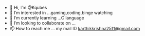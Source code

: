- 👋 Hi, I’m @Kqubes
- 👀 I’m interested in ...gaming,coding,binge watching
- 🌱 I’m currently learning ...C language
- 💞️ I’m looking to collaborate on ...
- 📫 How to reach me ... my mail ID karthikkrishna2511@gmail.com

<!---
Kqubes/Kqubes is a ✨ special ✨ repository because its `README.md` (this file) appears on your GitHub profile.
You can click the Preview link to take a look at your changes.
--->
